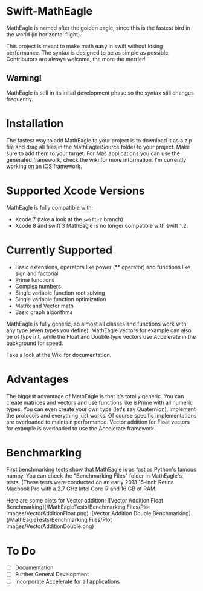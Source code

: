 # Swift-MathEagle
MathEagle is named after the golden eagle, since this is the fastest bird in the world (in horizontal flight).

This project is meant to make math easy in swift without losing performance. The syntax is designed to be as simple as possible. Contributors are always welcome, the more the merrier!

## Warning!
MathEagle is still in its initial development phase so the syntax still changes frequently.

# Installation
The fastest way to add MathEagle to your project is to download it as a zip file and drag all files in the MathEagle/Source folder to your project. Make sure to add them to your target. For Mac applications you can use the generated framework, check the wiki for more information. I'm currently working on an iOS framework.

# Supported Xcode Versions
MathEagle is fully compatible with:
- Xcode 7 (take a look at the `swift-2` branch)
- Xcode 8 and swift 3
MathEagle is no longer compatible with swift 1.2.

# Currently Supported
* Basic extensions, operators like power (** operator) and functions like sign and factorial
* Prime functions
* Complex numbers
* Single variable function root solving
* Single variable function optimization
* Matrix and Vector math
* Basic graph algorithms

MathEagle is fully generic, so almost all classes and functions work with any type (even types you define). MathEagle vectors for example can also be of type Int, while the Float and Double type vectors use Accelerate in the background for speed.

Take a look at the Wiki for documentation.

# Advantages
The biggest advantage of MathEagle is that it's totally generic. You can create matrices and vectors and use functions like isPrime with all numeric types. You can even create your own type (let's say Quaternion), implement the protocols and everything just works. Of course specific implementations are overloaded to maintain performance. Vector addition for Float vectors for example is overloaded to use the Accelerate framework.

# Benchmarking
First benchmarking tests show that MathEagle is as fast as Python's famous numpy. You can check the "Benchmarking Files" folder in MathEagle's tests. (These tests were conducted on an early 2013 15-inch Retina Macbook Pro with a 2.7 GHz Intel Core i7 and 16 GB of RAM.

Here are some plots for Vector addition:
![Vector Addition Float Benchmarking](/MathEagleTests/Benchmarking Files/Plot Images/VectorAdditionFloat.png)
![Vector Addition Double Benchmarking](/MathEagleTests/Benchmarking Files/Plot Images/VectorAdditionDouble.png)

# To Do
- [ ] Documentation
- [ ] Further General Development
- [ ] Incorporate Accelerate for all applications
